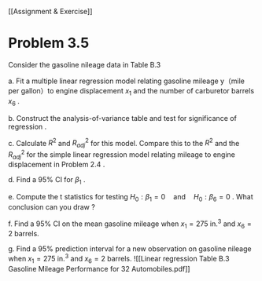 [[Assignment & Exercise]]
# Problem 3.5
Consider the gasoline nileage data in Table B.3

a. Fit a multiple linear regression model relating gasoline mileage y（mile per gallon）to engine displacement $x_1$ and the number of carburetor barrels $x_6$ .

b. Construct the analysis-of-variance table and test for significance of regression .

c. Calculate $R^2$ and $R^2_{adj}$ for this model. Compare this to the $R^2$ and the $R^2_{adj}$ for the simple linear regression model relating mileage to engine displacement in Problem 2.4 .

d. Find a 95% CI for $\beta_1$ .

e. Compute the t statistics for testing $H_0 :\beta_1 =0\quad \text{and}\quad H_0 :\beta_6=0$ . What conclusion can you draw ?

f. Find a 95% CI on the mean gasoline mileage when $x_1=275$ $\text{in}.^3$ and $x_6=2$ barrels.

g. Find a 95% prediction interval for a new observation on gasoline nileage when $x_1=275$ $\text{in.}^3$ and $x_6=2$ barrels.
![[Linear regression Table B.3 Gasoline Mileage Performance for 32 Automobiles.pdf]]


